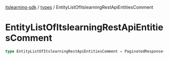 [itslearning-sdk](../../modules.md) / [types](../index.md) / EntityListOfItslearningRestApiEntitiesComment

# EntityListOfItslearningRestApiEntitiesComment

```ts
type EntityListOfItslearningRestApiEntitiesComment = PaginatedResponse<ItslearningRestApiEntitiesComment>;
```
